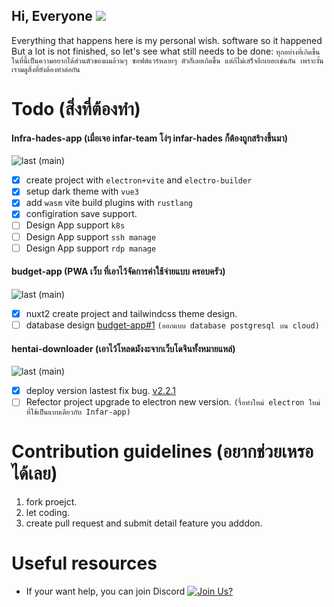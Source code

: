## Hi, Everyone ![](https://user-images.githubusercontent.com/18350557/176309783-0785949b-9127-417c-8b55-ab5a4333674e.gif)

Everything that happens here is my personal wish. software so it happened But a lot is not finished, so let's see what still needs to be done:
`ทุกอย่างที่เกิดขึ้นในที่นี้เป็นความอยากได้ส่วนตัวของผมล้วนๆ ซอฟต์แวร์หลายๆ ตัวก็เลยเกิดขึ้น แต่ก้ไม่เสร็จอีกเยอะเช่นกัน เพราะงั้นเรามดูสิ่งที่ยังต้องทำต่อกัน`

# Todo (สิ่งที่ต้องทำ)

#### Infra-hades-app (เมื่อเจอ infar-team โง่ๆ infar-hades ก็ต้องถูกสร้างขึ้นมา)
<!-- ![Build (main)](https://img.shields.io/github/workflow/status/touno-io/Infra-hades-app/build/main?style=flat-square) -->
![last (main)](https://img.shields.io/github/last-commit/touno-io/Infra-hades-app/main.svg?style=flat-square)

- [x] create project with `electron+vite` and `electro-builder`
- [x] setup dark theme with `vue3`
- [x] add `wasm` vite build plugins with `rustlang`
- [x] configiration save support.
- [ ] Design App support `k8s`
- [ ] Design App support `ssh manage`
- [ ] Design App support `rdp manage`

#### budget-app (PWA เว็บ ที่เอาไว้จัดการค่าใช้จ่ายแบบ ครอบครัว)
<!-- ![Build (main)](https://img.shields.io/github/workflow/status/touno-io/budget-app/build/main?style=flat-square) -->
![last (main)](https://img.shields.io/github/last-commit/touno-io/budget-app/main.svg?style=flat-square)

- [x] nuxt2 create project and tailwindcss theme design.
- [ ] database design [budget-app#1](https://github.com/touno-io/budget-app/issues/1) `(ออกแบบ database postgresql บน cloud)`

#### hentai-downloader (เอาไว้โหลดมังงะจากเว็บโดจินทั้งหมายแหล่)
![last (main)](https://img.shields.io/github/last-commit/touno-io/hentai-downloader/main.svg?style=flat-square)

- [x] deploy version lastest fix bug. [v2.2.1](https://github.com/touno-io/hentai-downloader/releases/tag/v2.2.1) 
- [ ] Refector project upgrade to electron new version. `(รื้อทำใหม่ electron ใหม่ ที่ใช้เป็นแบบเดียวกับ Infar-app)`

# Contribution guidelines (อยากช่วยเหรอ ได้เลย)
1. fork proejct.
2. let coding.
3. create pull request and submit detail feature you adddon.

# Useful resources
- If your want help, you can join Discord
[![Join Us?](https://discordapp.com/api/guilds/475720106471849996/widget.png?style=banner2)](https://touno.io/s/ixj7)
